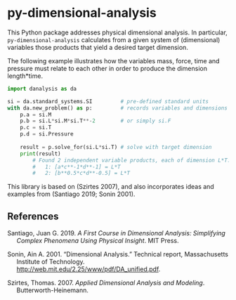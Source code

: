 # py-dimensional-analysis

This Python package addresses physical dimensional analysis. In
particular, `py-dimensional-analysis` calculates from a given system of
(dimensional) variables those products that yield a desired target
dimension.

The following example illustrates how the variables mass, force, time
and pressure must relate to each other in order to produce the dimension
length\*time.

``` python
import danalysis as da

si = da.standard_systems.SI         # pre-defined standard units
with da.new_problem() as p:         # records variables and dimensions
    p.a = si.M
    p.b = si.L*si.M*si.T**-2        # or simply si.F
    p.c = si.T
    p.d = si.Pressure
    
    result = p.solve_for(si.L*si.T) # solve with target dimension
    print(result)
        # Found 2 independent variable products, each of dimension L*T:
        #   1: [a*c**-1*d**-1] = L*T
        #   2: [b**0.5*c*d**-0.5] = L*T
```

This library is based on (Szirtes 2007), and also incorporates ideas and
examples from (Santiago 2019; Sonin 2001).

## References

<div id="refs" class="references csl-bib-body hanging-indent">

<div id="ref-santiago2019first" class="csl-entry">

Santiago, Juan G. 2019. *A First Course in Dimensional Analysis:
Simplifying Complex Phenomena Using Physical Insight*. MIT Press.

</div>

<div id="ref-sonin2001dimensional" class="csl-entry">

Sonin, Ain A. 2001. “Dimensional Analysis.” Technical report,
Massachusetts Institute of Technology.
<http://web.mit.edu/2.25/www/pdf/DA_unified.pdf>.

</div>

<div id="ref-szirtes2007applied" class="csl-entry">

Szirtes, Thomas. 2007. *Applied Dimensional Analysis and Modeling*.
Butterworth-Heinemann.

</div>

</div>

